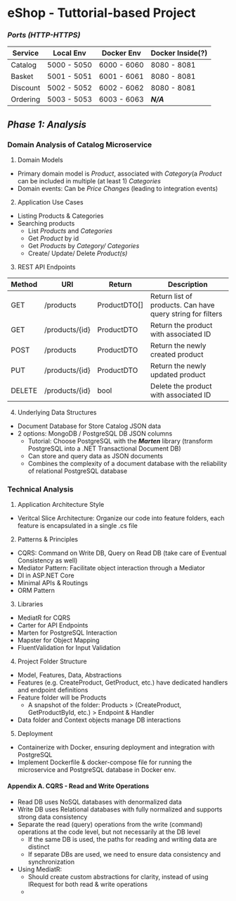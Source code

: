 # eShop - Tuttorial-based Project

### *Ports (HTTP-HTTPS)*

| Service            | Local Env | Docker Env | Docker Inside(?) |
| -------------------| --------- | ----------- | ----------------|
| Catalog            | 5000 - 5050 | 6000 - 6060 | 8080 - 8081 |
| Basket             | 5001 - 5051 | 6001 - 6061 | 8080 - 8081 |
| Discount           | 5002 - 5052 | 6002 - 6062 | 8080 - 8081 |
| Ordering           | 5003 - 5053 | 6003 - 6063 | ***N/A***   |

## *Phase 1: Analysis*
### Domain Analysis of Catalog Microservice
1. Domain Models
- Primary domain model is _Product_, associated with _Category_(a _Product_ can be included in multiple (at least 1) _Categories_
- Domain events: Can be _Price Changes_ (leading to integration events)
2. Application Use Cases
- Listing Products & Categories
- Searching products
  - List _Products_ and _Categories_
  - Get _Product_ by id
  - Get _Products_ by _Category/ Categories_
  - Create/ Update/ Delete _Product(s)_
3. REST API Endpoints

| Method | URI              | Return            | Description |
| ------ | ---------------- | ----------------- | ----------- |
| GET    | /products        | ProductDTO[]      | Return list of products. Can have query string for filters |
| GET    | /products/{id}   | ProductDTO        | Return the product with associated ID |
| POST   | /products        | ProductDTO        | Return the newly created product |
| PUT    | /products/{id}   | ProductDTO        | Return the newly updated product |
| DELETE | /products/{id}   | bool              | Delete the product with associated ID |
4. Underlying Data Structures
  - Document Database for Store Catalog JSON data
  - 2 options: MongoDB / PostgreSQL DB JSON columns
    - Tutorial: Choose PostgreSQL with the ***Marten*** library (transform PostgreSQL into a .NET Transactional Document DB)
    - Can store and query data as JSON documents
    - Combines the complexity of a document database with the reliability of relational PostgreSQL database
### Technical Analysis
1. Application Architecture Style
  - Veritcal Slice Architecture: Organize our code into feature folders, each feature is encapsulated in a single .cs file
2. Patterns & Principles
  - CQRS: Command on Write DB, Query on Read DB (take care of Eventual Consistency as well)
  - Mediator Pattern: Facilitate object interaction through a Mediator
  - DI in ASP.NET Core
  - Minimal APIs & Routings
  - ORM Pattern
3. Libraries
  - MediatR for CQRS
  - Carter for API Endpoints
  - Marten for PostgreSQL Interaction
  - Mapster for Object Mapping
  - FluentValidation for Input Validation
4. Project Folder Structure
  - Model, Features, Data, Abstractions
  - Features (e.g. CreateProduct, GetProduct, etc.) have dedicated handlers and endpoint definitions
  - Feature folder will be Products
    - A snapshot of the folder: Products > (CreateProduct, GetProductById, etc.) > Endpoint & Handler
  - Data folder and Context objects manage DB interactions
5. Deployment
  - Containerize with Docker, ensuring deployment and integration with PostgreSQL
  - Implement Dockerfile & docker-compose file for running the microservice and PostgreSQL database in Docker env.
#### Appendix A. CQRS - Read and Write Operations
  - Read DB uses NoSQL databases with denormalized data
  - Write DB uses Relational databases with fully normalized and supports strong data consistency
  - Separate the read (query) operations from the write (command) operations at the code level, but not necessarily at the DB level
    - If the same DB is used, the paths for reading and writing data are distinct
    - If separate DBs are used, we need to ensure data consistency and synchronization
  - Using MediatR:
    - Should create custom abstractions for clarity, instead of using IRequest for both read & write operations
    - 
